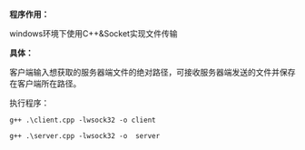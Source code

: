 **程序作用：**

windows环境下使用C++&Socket实现文件传输

**具体：**

客户端输入想获取的服务器端文件的绝对路径，可接收服务器端发送的文件并保存在客户端所在路径。

执行程序：

```
g++ .\client.cpp -lwsock32 -o client

g++ .\server.cpp -lwsock32 -o  server
```

